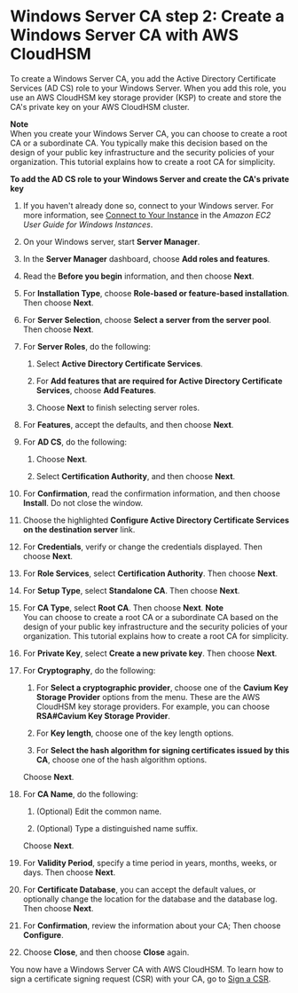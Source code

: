 # Windows Server CA step 2: Create a Windows Server CA with AWS CloudHSM<a name="win-ca-setup"></a>

To create a Windows Server CA, you add the Active Directory Certificate Services \(AD CS\) role to your Windows Server\. When you add this role, you use an AWS CloudHSM key storage provider \(KSP\) to create and store the CA's private key on your AWS CloudHSM cluster\.

**Note**  
When you create your Windows Server CA, you can choose to create a root CA or a subordinate CA\. You typically make this decision based on the design of your public key infrastructure and the security policies of your organization\. This tutorial explains how to create a root CA for simplicity\.

**To add the AD CS role to your Windows Server and create the CA's private key**

1. If you haven't already done so, connect to your Windows server\. For more information, see [Connect to Your Instance](https://docs.aws.amazon.com/AWSEC2/latest/WindowsGuide/EC2_GetStarted.html#ec2-connect-to-instance-windows) in the *Amazon EC2 User Guide for Windows Instances*\.

1. On your Windows server, start **Server Manager**\.

1. In the **Server Manager** dashboard, choose **Add roles and features**\.

1. Read the **Before you begin** information, and then choose **Next**\.

1. For **Installation Type**, choose **Role\-based or feature\-based installation**\. Then choose **Next**\.

1. For **Server Selection**, choose **Select a server from the server pool**\. Then choose **Next**\.

1. For **Server Roles**, do the following:

   1. Select **Active Directory Certificate Services**\.

   1. For **Add features that are required for Active Directory Certificate Services**, choose **Add Features**\.

   1. Choose **Next** to finish selecting server roles\.

1. For **Features**, accept the defaults, and then choose **Next**\.

1. For **AD CS**, do the following:

   1. Choose **Next**\.

   1. Select **Certification Authority**, and then choose **Next**\.

1. For **Confirmation**, read the confirmation information, and then choose **Install**\. Do not close the window\.

1. Choose the highlighted **Configure Active Directory Certificate Services on the destination server** link\.

1. For **Credentials**, verify or change the credentials displayed\. Then choose **Next**\.

1. For **Role Services**, select **Certification Authority**\. Then choose **Next**\.

1. For **Setup Type**, select **Standalone CA**\. Then choose **Next**\.

1. For **CA Type**, select **Root CA**\. Then choose **Next**\.
**Note**  
You can choose to create a root CA or a subordinate CA based on the design of your public key infrastructure and the security policies of your organization\. This tutorial explains how to create a root CA for simplicity\.

1. For **Private Key**, select **Create a new private key**\. Then choose **Next**\.

1. For **Cryptography**, do the following:

   1. For **Select a cryptographic provider**, choose one of the **Cavium Key Storage Provider** options from the menu\. These are the AWS CloudHSM key storage providers\. For example, you can choose **RSA\#Cavium Key Storage Provider**\.

   1. For **Key length**, choose one of the key length options\.

   1. For **Select the hash algorithm for signing certificates issued by this CA**, choose one of the hash algorithm options\.

   Choose **Next**\.

1. For **CA Name**, do the following:

   1. \(Optional\) Edit the common name\.

   1. \(Optional\) Type a distinguished name suffix\.

   Choose **Next**\.

1. For **Validity Period**, specify a time period in years, months, weeks, or days\. Then choose **Next**\.

1. For **Certificate Database**, you can accept the default values, or optionally change the location for the database and the database log\. Then choose **Next**\.

1. For **Confirmation**, review the information about your CA; Then choose **Configure**\.

1. Choose **Close**, and then choose **Close** again\.

You now have a Windows Server CA with AWS CloudHSM\. To learn how to sign a certificate signing request \(CSR\) with your CA, go to [Sign a CSR](win-ca-sign-csr.md)\.